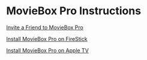 # MovieBox Pro Instructions

[Invite a Friend to MovieBox Pro](MovieBox%20Pro%20Instructions%20f5fea0766d294e35a3772241b373a710/Invite%20a%20Friend%20to%20MovieBox%20Pro%202586dfa62a9b4839bd02c58664c9dddd.md)

[Install MovieBox Pro on FireStick](MovieBox%20Pro%20Instructions%20f5fea0766d294e35a3772241b373a710/Install%20MovieBox%20Pro%20on%20FireStick%20aade6d4669874c9e9b35789167c2daa3.md)

[Install MovieBox Pro on Apple TV](MovieBox%20Pro%20Instructions%20f5fea0766d294e35a3772241b373a710/Install%20MovieBox%20Pro%20on%20Apple%20TV%209f630caaf36e4aa58583d0dfc4a93d78.md)